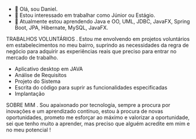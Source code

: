 - 👋 Olá, sou Daniel.
- 👀 Estou interessado em trabalhar como Júnior ou Estágio.
- 🌱 Atualmente estou aprendendo Java e OO, UML, JDBC, JavaFX, Spring Boot, JPA, Hibernate, MySQL, JavaFX.

TRABALHOS VOLUNTÁRIOS
. Estou me envolvendo em projetos voluntários em estabelecimentos no meu bairro, 
  suprindo as necessidades da regra de negócio para adquirir as experiências reais 
  que preciso para entrar no mercado de trabalho.
 - Aplicativo desktop em JAVA
 - Análise de Requisitos
 - Projeto do Sistema
 - Escrita do código para suprir as funcionalidades especificadas
 - Implantação

SOBRE MIM
. Sou apaixonado por tecnologia, sempre a procura por inovações e um aprendizado contínuo,
estou à procura de novas oportunidades, prometo me esforçar ao máximo e valorizar a oportunidade,
sei que tenho muito a aprender, mas preciso que alguém acredite em mim e no meu potencial !

